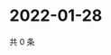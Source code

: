 # 2022-01-28

共 0 条

<!-- BEGIN WEIBO -->
<!-- 最后更新时间 Fri Jan 28 2022 22:00:33 GMT+0800 (China Standard Time) -->

<!-- END WEIBO -->
